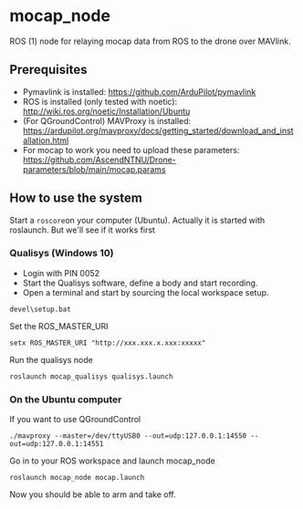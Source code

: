 # mocap_node
ROS (1) node for relaying mocap data from ROS to the drone over MAVlink.  

## Prerequisites
- Pymavlink is installed: https://github.com/ArduPilot/pymavlink
- ROS is installed (only tested with noetic): http://wiki.ros.org/noetic/Installation/Ubuntu 
- (For QGroundControl) MAVProxy is installed: https://ardupilot.org/mavproxy/docs/getting_started/download_and_installation.html
- For mocap to work you need to upload these parameters: https://github.com/AscendNTNU/Drone-parameters/blob/main/mocap.params

## How to use the system 
Start a `roscore`on your computer (Ubuntu). Actually it is started with roslaunch. But we'll see if it works first

### Qualisys (Windows 10) 
- Login with PIN 0052
- Start the Qualisys software, define a body and start recording.  
- Open a terminal and start by sourcing the local workspace setup.
```
devel\setup.bat
```
Set the ROS_MASTER_URI
```
setx ROS_MASTER_URI "http://xxx.xxx.x.xxx:xxxxx"
```
Run the qualisys node 
```
roslaunch mocap_qualisys qualisys.launch
```

### On the Ubuntu computer 
If you want to use QGroundControl 

```
./mavproxy --master=/dev/ttyUSB0 --out=udp:127.0.0.1:14550 --out=udp:127.0.0.1:14551
```

<!--
To transform to the correct frame 
```
rosrun tf2_ros static_transform_publisher 0 0 0 0.7071067811865476 0.7071067811865476 0 0 mocap local_ned
```
-->


Go in to your ROS workspace and launch mocap_node
```
roslaunch mocap_node mocap.launch
```
Now you should be able to arm and take off. 

